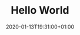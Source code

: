 ---
title: "Hello World"
date: 2020-01-13T19:31:00+01:00
Description: ""
Tags: []
Categories: []

---